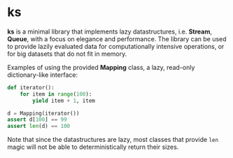 ks
==

**ks** is a minimal library that implements lazy
datastructures, i.e. **Stream**, **Queue**, with
a focus on elegance and performance. The library
can be used to provide lazily evaluated data for
computationally intensive operations, or for big
datasets that do not fit in memory.

Examples of using the provided **Mapping** class, a
lazy, read-only dictionary-like interface:

```python
def iterator():
    for item in range(100):
        yield item + 1, item

d = Mapping(iterator())
assert d[100] == 99
assert len(d) == 100
```

Note that since the datastructures are lazy, most
classes that provide ``len`` magic will not be able
to deterministically return their sizes.
